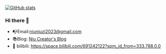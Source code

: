 [![GitHub stats](https://github-readme-stats.vercel.app/api?username=Niuhuangxiaozi&count_private=true&show_icons=true&theme=vue&hide=prs,issues)](https://niuhuangxiaozi.github.io/)

### Hi there 👋

- :mailbox_with_no_mail:Email:niuniuzi2023@gmail.com
- :books:Blog: [Niu Creator's Blog](https://niuhuangxiaozi.github.io/)
- 🐯 bilibili: https://space.bilibili.com/691242122?spm_id_from=333.788.0.0

<!--
**Niuhuangxiaozi/Niuhuangxiaozi** is a ✨ _special_ ✨ repository because its `README.md` (this file) appears on your GitHub profile.

Here are some ideas to get you started:

- 🔭 I’m currently working on the earth.
- 🌱 I’m currently learning how to change the world.
- 💬 Ask me about computer science.
-->
